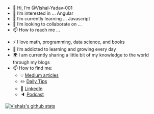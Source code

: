 - 👋 Hi, I’m @Vishal-Yadav-001
- 👀 I’m interested in ... Angular
- 🌱 I’m currently learning ... Javascript
- 💞️ I’m looking to collaborate on ...
- 📫 How to reach me ...

<!---
Vishal-Yadav-001/Vishal-Yadav-001 is a ✨ special ✨ repository because its `README.md` (this file) appears on your GitHub profile.
You can click the Preview link to take a look at your changes.
--->

- :zap: I love math, programming, data science, and books
- 🌱 I’m addicted to learning and growing every day
- :earth_africa: I am currently sharing a little bit of my knowledge to the world through my blogs
- 📫 How to find me: 
  - :bulb: [Medium articles](https://medium.com/@khuyentran1476)
  - :pencil2: [Daily Tips](https://mathdatasimplified.com/)
  - :office: [LinkedIn](https://www.linkedin.com/in/khuyen-tran-1ab926151/)
  - :speaker: [Podcast](https://medium.com/@theartistsofdatascience/why-we-should-be-more-like-winnie-the-pooh-khuyen-tran-on-the-artists-of-data-science-c610c91d4c14)


[![Vishals's github stats](https://github-readme-stats.vercel.app/api?username=Vishal-Yadav-1&count_private=true&show_icons=true&theme=radical&hide_rank=false)](https://github.com/anuraghazra/github-readme-stats)
